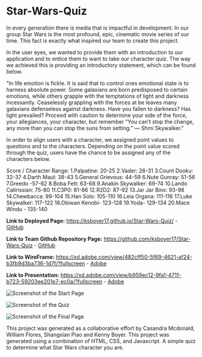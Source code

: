 # Star-Wars-Quiz

In every generation there is media that is impactful in development. In our group Star Wars is the most profound, epic, cinematic movie series of our time. This fact is exactly what inspired our team to create this project.

In the user eyes, we wanted to provide them with an introduction to our application and to entice them to want to take our character quiz. The way we achieved this is providing an introductory statement, which can be found below.

"In life emotion is fickle. It is said that to control ones emotional state is to harness absolute power. Some galaxians are born predisposed to certain emotions, while others grapple with the temptations of light and darkness incessantly. Ceaselessly grappling with the forces at be leaves many galaxians defenseless against darkness. Have you fallen to darkness? Has light prevailed? Proceed with caution to determine your side of the force, your allegiances, your character, but remember “You can’t stop the change, any more than you can stop the suns from setting.” — Shmi Skywalker."

In order to align users with a character, we assigned point values to questions and to the characters. Depending on the point value scored through the quiz, users have the chance to be assigned any of the characters below.

Score / Character Range:
1.Palpatine: 20-25
2.Vader: 26-31
3.Count Dooku: 32-37
4.Darth Maul: 38-43
5.General Grievous: 44-59
6.Nute Gunray: 51-56
7.Greedo -57-62
8.Boba Fett: 63-68
9.Anakin Skywalker: 69-74
10.Lando Calirissian: 75-80
11.C3P0: 81-86
12.R2D2: 87-92
13.Jar Jar Binx: 93-98
14.Chewbacca: 99-104
15.Han Solo: 105-110
16.Leia Organa: 111-116
17.Luke Skywalker: 117-122
18.Obiwan Kenobi- 123-128
19.Yoda- 129-134
20.Mace Windu - 135-140

**Link to Deployed Page:**
https://ksboyer17.github.io/Star-Wars-Quiz/ -
[GitHub](https://ksboyer17.github.io/Star-Wars-Quiz/ )


**Link to Team Github Repository Page:**
https://github.com/ksboyer17/Star-Wars-Quiz -
[GitHub](https://github.com/ksboyer17/Star-Wars-Quiz )

**Link to WireFrame:**
 https://xd.adobe.com/view/482cff50-5f69-4621-af24-b3fb9d3ba736-1d7f/?fullscreen -
[Adobe](https://xd.adobe.com/view/482cff50-5f69-4621-af24-b3fb9d3ba736-1d7f/?fullscreen)

**Link to Presentation:**
 https://xd.adobe.com/view/b959ec12-9fa1-4711-b723-59203ee201e7-ec0a/?fullscreen -
[Adobe](https://xd.adobe.com/view/b959ec12-9fa1-4711-b723-59203ee201e7-ec0a/?fullscreen)


![Screenshot of the Start Page]()

![Screenshot of the Quiz]()

![Screenshot of the Final Page]()

This project was generated as a collaborative effort by Casandra Mcdonald, William Flores, Shangxian Piao and Kenny Boyer.
This project was generated using a combination of HTML, CSS, and Javascript.
A simple quiz to determine what Star Wars character you are.
